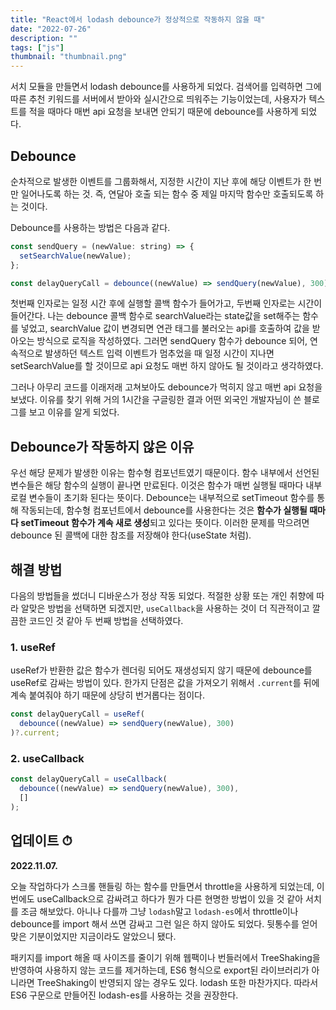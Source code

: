 ```yaml
---
title: "React에서 lodash debounce가 정상적으로 작동하지 않을 때"
date: "2022-07-26"
description: ""
tags: ["js"]
thumbnail: "thumbnail.png"
---
```


서치 모듈을 만들면서 lodash debounce를 사용하게 되었다. 검색어를 입력하면 그에 따른 추천 키워드를 서버에서 받아와 실시간으로 띄워주는 기능이었는데, 사용자가 텍스트를 적을 때마다 매번 api 요청을 보내면 안되기 때문에 debounce를 사용하게 되었다.

## Debounce

순차적으로 발생한 이벤트를 그룹화해서, 지정한 시간이 지난 후에 해당 이벤트가 한 번만 일어나도록 하는 것.
즉, 연달아 호출 되는 함수 중 제일 마지막 함수만 호출되도록 하는 것이다.

Debounce를 사용하는 방법은 다음과 같다.

```js
const sendQuery = (newValue: string) => {
  setSearchValue(newValue);
};

const delayQueryCall = debounce((newValue) => sendQuery(newValue), 300);
```

첫번째 인자로는 일정 시간 후에 실행할 콜백 함수가 들어가고, 두번째 인자로는 시간이 들어간다.
나는 debounce 콜백 함수로 searchValue라는 state값을 set해주는 함수를 넣었고, searchValue 값이 변경되면 연관 태그를 불러오는 api를 호출하여
값을 받아오는 방식으로 로직을 작성하였다.
그러면 sendQuery 함수가 debounce 되어, 연속적으로 발생하던 텍스트 입력 이벤트가 멈추었을 때 일정 시간이 지나면 setSearchValue를 할 것이므로
api 요청도 매번 하지 않아도 될 것이라고 생각하였다.

그러나 아무리 코드를 이래저래 고쳐보아도 debounce가 먹히지 않고 매번 api 요청을 보냈다.
이유를 찾기 위해 거의 1시간을 구글링한 결과 어떤 외국인 개발자님이 쓴 블로그를 보고 이유를 알게 되었다.

## Debounce가 작동하지 않은 이유

우선 해당 문제가 발생한 이유는 함수형 컴포넌트였기 때문이다.
함수 내부에서 선언된 변수들은 해당 함수의 실행이 끝나면 만료된다. 이것은 함수가 매번 실행될 때마다 내부 로컬 변수들이 초기화 된다는 뜻이다.
Debounce는 내부적으로 setTimeout 함수를 통해 작동되는데, 함수형 컴포넌트에서 debounce를 사용한다는 것은 **함수가 실행될 때마다 setTimeout 함수가 계속
새로 생성**되고 있다는 뜻이다.
이러한 문제를 막으려면 debounce 된 콜백에 대한 참조를 저장해야 한다(useState 처럼).

## 해결 방법

다음의 방법들을 썼더니 디바운스가 정상 작동 되었다.
적절한 상황 또는 개인 취향에 따라 알맞은 방법을 선택하면 되겠지만, `useCallback`을 사용하는 것이 더 직관적이고 깔끔한 코드인 것 같아 두 번째 방법을 선택하였다.

### 1. useRef

useRef가 반환한 값은 함수가 렌더링 되어도 재생성되지 않기 때문에 debounce를 useRef로 감싸는 방법이 있다.
한가지 단점은 값을 가져오기 위해서 `.current`를 뒤에 계속 붙여줘야 하기 때문에 상당히 번거롭다는 점이다.

```js
const delayQueryCall = useRef(
  debounce((newValue) => sendQuery(newValue), 300)
)?.current;
```

### 2. useCallback

```js
const delayQueryCall = useCallback(
  debounce((newValue) => sendQuery(newValue), 300),
  []
);
```

## 업데이트 ⏱

**2022.11.07.**

오늘 작업하다가 스크롤 핸들링 하는 함수를 만들면서 throttle을 사용하게 되었는데, 이번에도 useCallback으로 감싸려고 하다가 뭔가 다른 현명한 방법이 있을 것 같아
서치를 조금 해보았다. 아니나 다를까 그냥 `lodash`말고 `lodash-es`에서 throttle이나 debounce를 import 해서 쓰면 감싸고 그런 일은 하지 않아도 되었다.
뒷통수를 얻어맞은 기분이었지만 지금이라도 알았으니 됐다.

패키지를 import 해올 때 사이즈를 줄이기 위해 웹팩이나 번들러에서 TreeShaking을 반영하여 사용하지 않는 코드를 제거하는데, ES6 형식으로 export된 라이브러리가 아니라면
TreeShaking이 반영되지 않는 경우도 있다. lodash 또한 마찬가지다. 따라서 ES6 구문으로 만들어진 lodash-es를 사용하는 것을 권장한다.
